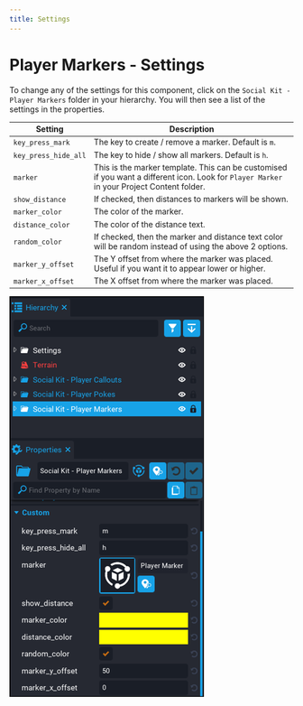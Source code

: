 ```yaml
---
title: Settings
---
```


# Player Markers - Settings

To change any of the settings for this component, click on the `Social Kit - Player Markers` folder in your hierarchy.  You will then see a list of the settings in the properties.

| Setting | Description | 
| ------- | ----------- |
| `key_press_mark` | The key to create / remove a marker.  Default is `m`. |
| `key_press_hide_all` | The key to hide / show all markers.  Default is `h`. |
| `marker` | This is the marker template.  This can be customised if you want a different icon.  Look for `Player Marker` in your Project Content folder. |
| `show_distance` | If checked, then distances to markers will be shown. |
| `marker_color` | The color of the marker. |
| `distance_color` | The color of the distance text. |
| `random_color` | If checked, then the marker and distance text color will be random instead of using the above 2 options. |
| `marker_y_offset` | The Y offset from where the marker was placed.  Useful if you want it to appear lower or higher. |
| `marker_x_offset` | The X offset from where the marker was placed. |

![](../images/markers_settings.png)
